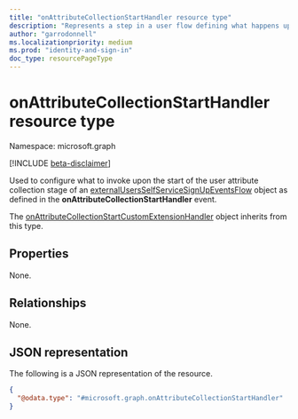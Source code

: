 ```yaml
---
title: "onAttributeCollectionStartHandler resource type"
description: "Represents a step in a user flow defining what happens upon the start of the user attribute collection stage."
author: "garrodonnell"
ms.localizationpriority: medium
ms.prod: "identity-and-sign-in"
doc_type: resourcePageType
---
```


# onAttributeCollectionStartHandler resource type

Namespace: microsoft.graph

[!INCLUDE [beta-disclaimer](../../includes/beta-disclaimer.md)]

Used to configure what to invoke upon the start of the user attribute collection stage of an [externalUsersSelfServiceSignUpEventsFlow](externalUsersSelfServiceSignUpEventsFlow.md) object as defined in the **onAttributeCollectionStartHandler** event.

The [onAttributeCollectionStartCustomExtensionHandler]() object inherits from this type.

## Properties
None.

## Relationships
None.

## JSON representation
The following is a JSON representation of the resource.
<!-- {
  "blockType": "resource",
  "@odata.type": "microsoft.graph.onAttributeCollectionStartHandler"
}
-->
``` json
{
  "@odata.type": "#microsoft.graph.onAttributeCollectionStartHandler"
}
```

